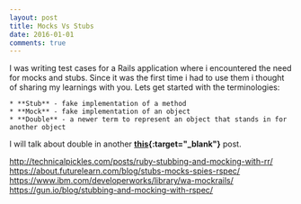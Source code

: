 ```yaml
---
layout: post
title: Mocks Vs Stubs
date: 2016-01-01
comments: true
---
```


I was writing test cases for a Rails application where i encountered the need for mocks and stubs. Since it was the first time i had to use them i thought of sharing my learnings with you. Lets get started with the terminologies:

    * **Stub** - fake implementation of a method
    * **Mock** - fake implementation of an object
    * **Double** - a newer term to represent an object that stands in for another object

I will talk about double in another **[this](){:target="_blank"}** post.


http://technicalpickles.com/posts/ruby-stubbing-and-mocking-with-rr/
https://about.futurelearn.com/blog/stubs-mocks-spies-rspec/
https://www.ibm.com/developerworks/library/wa-mockrails/
https://gun.io/blog/stubbing-and-mocking-with-rspec/
